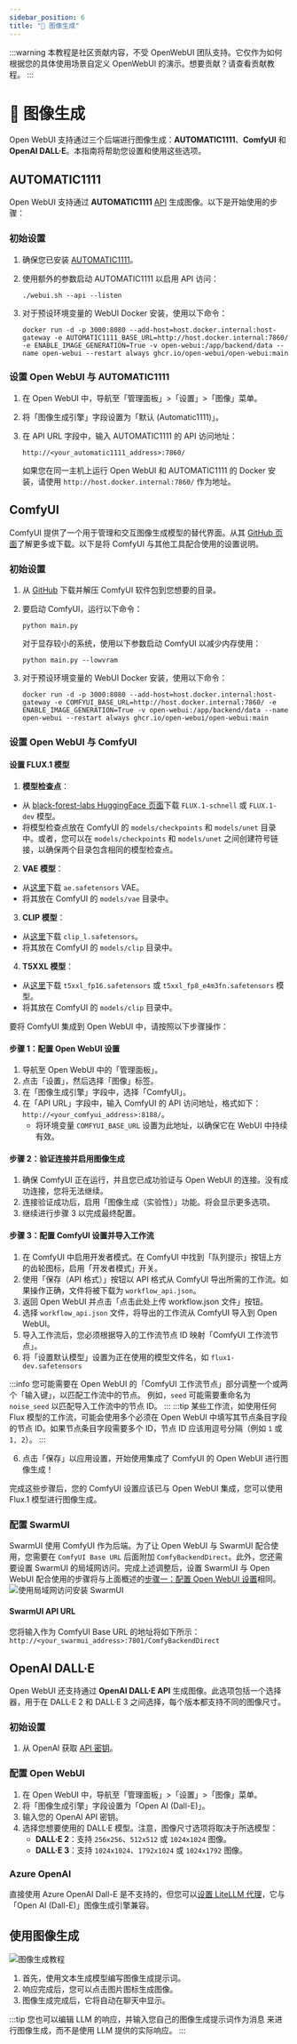 ```yaml
---
sidebar_position: 6
title: "🎨 图像生成"
---
```


:::warning
本教程是社区贡献内容，不受 OpenWebUI 团队支持。它仅作为如何根据您的具体使用场景自定义 OpenWebUI 的演示。想要贡献？请查看贡献教程。
:::

# 🎨 图像生成

Open WebUI 支持通过三个后端进行图像生成：**AUTOMATIC1111**、**ComfyUI** 和 **OpenAI DALL·E**。本指南将帮助您设置和使用这些选项。

## AUTOMATIC1111

Open WebUI 支持通过 **AUTOMATIC1111** [API](https://github.com/AUTOMATIC1111/stable-diffusion-webui/wiki/API) 生成图像。以下是开始使用的步骤：

### 初始设置

1. 确保您已安装 [AUTOMATIC1111](https://github.com/AUTOMATIC1111/stable-diffusion-webui)。
2. 使用额外的参数启动 AUTOMATIC1111 以启用 API 访问：

   ```
   ./webui.sh --api --listen
   ```

3. 对于预设环境变量的 WebUI Docker 安装，使用以下命令：

   ```
   docker run -d -p 3000:8080 --add-host=host.docker.internal:host-gateway -e AUTOMATIC1111_BASE_URL=http://host.docker.internal:7860/ -e ENABLE_IMAGE_GENERATION=True -v open-webui:/app/backend/data --name open-webui --restart always ghcr.io/open-webui/open-webui:main
   ```

### 设置 Open WebUI 与 AUTOMATIC1111

1. 在 Open WebUI 中，导航至「管理面板」>「设置」>「图像」菜单。
2. 将「图像生成引擎」字段设置为「默认 (Automatic1111)」。
3. 在 API URL 字段中，输入 AUTOMATIC1111 的 API 访问地址：

   ```
   http://<your_automatic1111_address>:7860/
   ```

   如果您在同一主机上运行 Open WebUI 和 AUTOMATIC1111 的 Docker 安装，请使用 `http://host.docker.internal:7860/` 作为地址。

## ComfyUI

ComfyUI 提供了一个用于管理和交互图像生成模型的替代界面。从其 [GitHub 页面](https://github.com/comfyanonymous/ComfyUI)了解更多或下载。以下是将 ComfyUI 与其他工具配合使用的设置说明。

### 初始设置

1. 从 [GitHub](https://github.com/comfyanonymous/ComfyUI) 下载并解压 ComfyUI 软件包到您想要的目录。
2. 要启动 ComfyUI，运行以下命令：

   ```
   python main.py
   ```

   对于显存较小的系统，使用以下参数启动 ComfyUI 以减少内存使用：

   ```
   python main.py --lowvram
   ```

3. 对于预设环境变量的 WebUI Docker 安装，使用以下命令：

   ```
   docker run -d -p 3000:8080 --add-host=host.docker.internal:host-gateway -e COMFYUI_BASE_URL=http://host.docker.internal:7860/ -e ENABLE_IMAGE_GENERATION=True -v open-webui:/app/backend/data --name open-webui --restart always ghcr.io/open-webui/open-webui:main
   ```

### 设置 Open WebUI 与 ComfyUI

#### 设置 FLUX.1 模型

1. **模型检查点**：

* 从 [black-forest-labs HuggingFace 页面](https://huggingface.co/black-forest-labs)下载 `FLUX.1-schnell` 或 `FLUX.1-dev` 模型。
* 将模型检查点放在 ComfyUI 的 `models/checkpoints` 和 `models/unet` 目录中。或者，您可以在 `models/checkpoints` 和 `models/unet` 之间创建符号链接，以确保两个目录包含相同的模型检查点。

2. **VAE 模型**：

* 从[这里](https://huggingface.co/black-forest-labs/FLUX.1-schnell/blob/main/ae.safetensors)下载 `ae.safetensors` VAE。
* 将其放在 ComfyUI 的 `models/vae` 目录中。

3. **CLIP 模型**：

* 从[这里](https://huggingface.co/comfyanonymous/flux_text_encoders/tree/main)下载 `clip_l.safetensors`。
* 将其放在 ComfyUI 的 `models/clip` 目录中。

4. **T5XXL 模型**：

* 从[这里](https://huggingface.co/comfyanonymous/flux_text_encoders/tree/main)下载 `t5xxl_fp16.safetensors` 或 `t5xxl_fp8_e4m3fn.safetensors` 模型。
* 将其放在 ComfyUI 的 `models/clip` 目录中。

要将 ComfyUI 集成到 Open WebUI 中，请按照以下步骤操作：

#### 步骤 1：配置 Open WebUI 设置

1. 导航至 Open WebUI 中的「管理面板」。
2. 点击「设置」，然后选择「图像」标签。
3. 在「图像生成引擎」字段中，选择「ComfyUI」。
4. 在「API URL」字段中，输入 ComfyUI 的 API 访问地址，格式如下：`http://<your_comfyui_address>:8188/`。
   * 将环境变量 `COMFYUI_BASE_URL` 设置为此地址，以确保它在 WebUI 中持续有效。

#### 步骤 2：验证连接并启用图像生成

1. 确保 ComfyUI 正在运行，并且您已成功验证与 Open WebUI 的连接。没有成功连接，您将无法继续。
2. 连接验证成功后，启用「图像生成（实验性）」功能。将会显示更多选项。
3. 继续进行步骤 3 以完成最终配置。

#### 步骤 3：配置 ComfyUI 设置并导入工作流

1. 在 ComfyUI 中启用开发者模式。在 ComfyUI 中找到「队列提示」按钮上方的齿轮图标，启用「开发者模式」开关。
2. 使用「保存（API 格式）」按钮以 API 格式从 ComfyUI 导出所需的工作流。如果操作正确，文件将被下载为 `workflow_api.json`。
3. 返回 Open WebUI 并点击「点击此处上传 workflow.json 文件」按钮。
4. 选择 `workflow_api.json` 文件，将导出的工作流从 ComfyUI 导入到 Open WebUI。
5. 导入工作流后，您必须根据导入的工作流节点 ID 映射「ComfyUI 工作流节点」。
6. 将「设置默认模型」设置为正在使用的模型文件名，如 `flux1-dev.safetensors`

:::info
您可能需要在 Open WebUI 的「ComfyUI 工作流节点」部分调整一个或两个「输入键」，以匹配工作流中的节点。
例如，`seed` 可能需要重命名为 `noise_seed` 以匹配导入工作流中的节点 ID。
:::
:::tip
某些工作流，如使用任何 Flux 模型的工作流，可能会使用多个必须在 Open WebUI 中填写其节点条目字段的节点 ID。如果节点条目字段需要多个 ID，节点 ID 应该用逗号分隔（例如 `1` 或 `1, 2`）。
:::

6. 点击「保存」以应用设置，开始使用集成了 ComfyUI 的 Open WebUI 进行图像生成！

完成这些步骤后，您的 ComfyUI 设置应该已与 Open WebUI 集成，您可以使用 Flux.1 模型进行图像生成。

### 配置 SwarmUI

SwarmUI 使用 ComfyUI 作为后端。为了让 Open WebUI 与 SwarmUI 配合使用，您需要在 `ComfyUI Base URL` 后面附加 `ComfyBackendDirect`。此外，您还需要设置 SwarmUI 的局域网访问。完成上述调整后，设置 SwarmUI 与 Open WebUI 配合使用的步骤将与上面概述的[步骤一：配置 Open WebUI 设置](https://github.com/open-webui/docs/edit/main/docs/features/images.md#step-1-configure-open-webui-settings)相同。
![使用局域网访问安装 SwarmUI](https://github.com/user-attachments/assets/a6567e13-1ced-4743-8d8e-be526207f9f6)

#### SwarmUI API URL

您将输入作为 ComfyUI Base URL 的地址将如下所示：`http://<your_swarmui_address>:7801/ComfyBackendDirect`

## OpenAI DALL·E

Open WebUI 还支持通过 **OpenAI DALL·E API** 生成图像。此选项包括一个选择器，用于在 DALL·E 2 和 DALL·E 3 之间选择，每个版本都支持不同的图像尺寸。

### 初始设置

1. 从 OpenAI 获取 [API 密钥](https://platform.openai.com/api-keys)。

### 配置 Open WebUI

1. 在 Open WebUI 中，导航至「管理面板」>「设置」>「图像」菜单。
2. 将「图像生成引擎」字段设置为「Open AI (Dall-E)」。
3. 输入您的 OpenAI API 密钥。
4. 选择您想要使用的 DALL·E 模型。注意，图像尺寸选项将取决于所选模型：
   * **DALL·E 2**：支持 `256x256`、`512x512` 或 `1024x1024` 图像。
   * **DALL·E 3**：支持 `1024x1024`、`1792x1024` 或 `1024x1792` 图像。

### Azure OpenAI

直接使用 Azure OpenAI Dall-E 是不支持的，但您可以[设置 LiteLLM 代理](https://litellm.vercel.app/docs/image_generation)，它与「Open AI (Dall-E)」图像生成引擎兼容。

## 使用图像生成

![图像生成教程](/img/tutorial_image_generation.png)

1. 首先，使用文本生成模型编写图像生成提示词。
2. 响应完成后，您可以点击图片图标生成图像。
3. 图像生成完成后，它将自动在聊天中显示。

:::tip
    您也可以编辑 LLM 的响应，并输入您自己的图像生成提示词作为消息
    来进行图像生成，而不是使用 LLM 提供的实际响应。
:::
